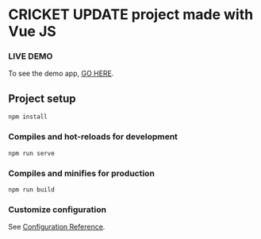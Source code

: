 # CRICKET UPDATE project made with Vue JS

### LIVE DEMO
To see the demo app, [GO HERE](https://suvro404.github.io/cricket-update-app).

## Project setup
```
npm install
```

### Compiles and hot-reloads for development
```
npm run serve
```

### Compiles and minifies for production
```
npm run build
```

### Customize configuration
See [Configuration Reference](https://cli.vuejs.org/config/).

